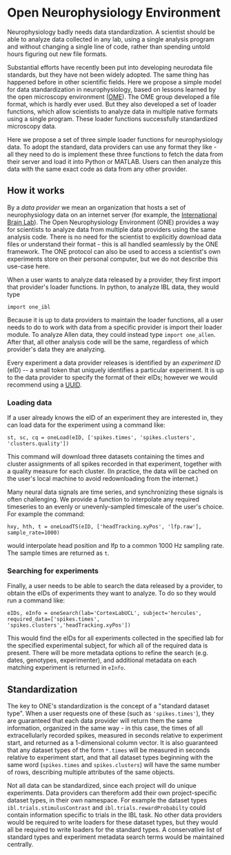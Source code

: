 # Open Neurophysiology Environment
Neurophysiology badly needs data standardization. A scientist should be able to analyze data collected in any lab, using a single analysis program and without changing a single line of code, rather than spending untold hours figuring out new file formats.

Substantial efforts have recently been put into developing neurodata file standards, but they have not been widely adopted. The same thing has happened before in other scientific fields. Here we propose a simple model for data standardization in neurophysiology, based on lessons learned by the open microscopy environment ([OME](https://www.openmicroscopy.org/)). The OME group developed a file format, which is hardly ever used. But they also developed a set of loader functions, which allow scientists to analyze data in multiple native formats using a single program. These loader functions successfully standardized microscopy data.

Here we propose a set of three simple loader functions for neurophysiology data. To adopt the standard, data providers can use any format they like - all they need to do is implement these three functions to fetch the data from their server and load it into Python or MATLAB. Users can then analyze this data with the same exact code as data from any other provider.

## How it works

By a *data provider* we mean an organization that hosts a set of neurophysiology data on an internet server (for example, the [International Brain Lab](https://www.internationalbrainlab.com/)). The Open Neurophysiology Environment (ONE) provides a way for scientists to analyze data from multiple data providers using the same analysis code. There is no need for the scientist to explicitly download data files or understand their format - this is all handled seamlessly by the ONE framework. The ONE protocol can also be used to access a scientist's own experiments store on their personal computer, but we do not describe this use-case here.

When a user wants to analyze data released by a provider, they first import that provider's loader functions. In python, to analyze IBL data, they would type
```
import one_ibl
```
Because it is up to data providers to maintain the loader functions, all a user needs to do to work with data from a specific provider is import their loader module. To analyze Allen data, they could instead type `import one_allen`. After that, all other analysis code will be the same, regardless of which provider's data they are analyzing.

Every experiment a data provider releases is identified by an *experiment ID* (eID) -- a small token that uniquely identifies a particular experiment. It is up to the data provider to specify the format of their eIDs; however we would recommend using a [UUID](https://en.wikipedia.org/wiki/Universally_unique_identifier). 

### Loading data

If a user already knows the eID of an experiment they are interested in, they can load data for the experiment using a command like:
```
st, sc, cq = oneLoad(eID, ['spikes.times', 'spikes.clusters', 'clusters.quality'])
```
This command will download three datasets containing the times and cluster assignments of all spikes recorded in that experiment, together with a quality measure for each cluster. (In practice, the data will be cached on the user's local machine to avoid redownloading from the internet.)

Many neural data signals are time series, and synchronizing these signals is often challenging. We provide a function to interpolate any required timeseries to an evenly or unevenly-sampled timescale of the user's choice. For example the command:
```
hxy, hth, t = oneLoadTS(eID, ['headTracking.xyPos', 'lfp.raw'], sample_rate=1000)
```
would interpolate head position and lfp to a common 1000 Hz sampling rate. The sample times are returned as `t`.

### Searching for experiments
Finally, a user needs to be able to search the data released by a provider, to obtain the eIDs of experiments they want to analyze. To do so they would run a command like:
```
eIDs, eInfo = oneSearch(lab='CortexLabUCL', subject='hercules', required_data=['spikes.times', 'spikes.clusters','headTracking.xyPos'])
```
This would find the eIDs for all experiments collected in the specified lab for the specified experimental subject, for which all of the required data is present. There will be more metadata options to refine the search (e.g. dates, genotypes, experimenter), and additional metadata on each matching experiment is returned in `eInfo`.

## Standardization

The key to ONE's standardization is the concept of a "standard dataset type". When a user requests one of these (such as `'spikes.times'`), they are guaranteed that each data provider will return them the same information, organized in the same way - in this case, the times of all extracellularly recorded spikes, measured in seconds relative to experiment start, and returned as a 1-dimensional column vector. It is also guaranteed that any dataset types of the form `*.times` will be measured in seconds relative to experiment start, and that all dataset types beginning with the same word (`spikes.times` and `spikes.clusters`) will have the same number of rows, describing multiple attributes of the same objects.

Not all data can be standardized, since each project will do unique experiments. Data providers can thereform add their own project-specific dataset types, in their own namespace. For example the dataset types `ibl.trials.stimulusContrast` and `ibl.trials.rewardProbabilty` could contain information specific to trials in the IBL task. No other data providers would be required to write loaders for these dataset types, but they would all be required to write loaders for the standard types. A conservative list of standard types and experiment metadata search terms would be maintained centrally.
